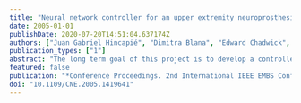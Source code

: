 ```yaml
---
title: "Neural network controller for an upper extremity neuroprosthesis"
date: 2005-01-01
publishDate: 2020-07-20T14:51:04.637174Z
authors: ["Juan Gabriel Hincapié", "Dimitra Blana", "Edward Chadwick", "Robert F Kirsch"]
publication_types: ["1"]
abstract: "The long term goal of this project is to develop a controller for an upper extremity neuroprosthesis targeted for people with C5/C6 spinal cord injury (SCI). The challenge is to determine how to simultaneously stimulate different paralyzed muscles based on the EMG activity of muscles under retained voluntary control. The proposed controller extracts information from the recorded EMG signals and processes this information to generate the appropriate stimulation levels to activate the paralyzed muscles. The goal of this project was to design and evaluate this controller using a dynamic, three-dimensional musculoskeletal model of the arm. Different arm movements were recorded from able bodied subjects and these kinematics served as input to the model. The model was modified to reflect C5/C6 SCI, and inverse simulations were run to provide muscle activation patterns corresponding to the movements recorded. A set of \"voluntary\" and \"paralyzed\" muscles was selected for the controller based on each muscle's relevance as suggested by the simulations. Activation patterns were then used to train a dynamic neural network that predicts \"paralyzed\" muscle activations from \"voluntary\" muscle activations. The neural network controller was able to predict the activation level of three paralyzed muscles with less than 2% average prediction error, using four input muscles as inputs"
featured: false
publication: "*Conference Proceedings. 2nd International IEEE EMBS Conference on Neural Engineering, 2005.*"
doi: "10.1109/CNE.2005.1419641"
---
```


